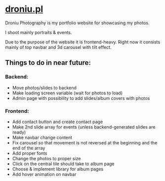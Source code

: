 # [droniu.pl](https://droniu.pl)

Droniu Photography is my portfolio website for showcasing my photos.

I shoot mainly portraits & events.

Due to the purpose of the website it is frontend-heavy. Right now it consists mainly of top navbar and 3d carousel with tilt effect.

## Things to do in near future:
### Backend:
* Move photos/slides to backend
* Make loading screen variable (wait for photos to load)
* Admin page with possibility to add slides/album covers with photos
### Frontend:
* Add contact button and create contact page
* Make 2nd slide array for events (unless backend-generated slides are ready)
* Make navbar change content
* Fix carousel so that movement is not reversed at the beginning and the end of the array
* Add proper fonts
* Change the photos to proper size
* Click on the central tile should take to album page
* Choose & implement library for album pages
* Add hover animation on navbar



